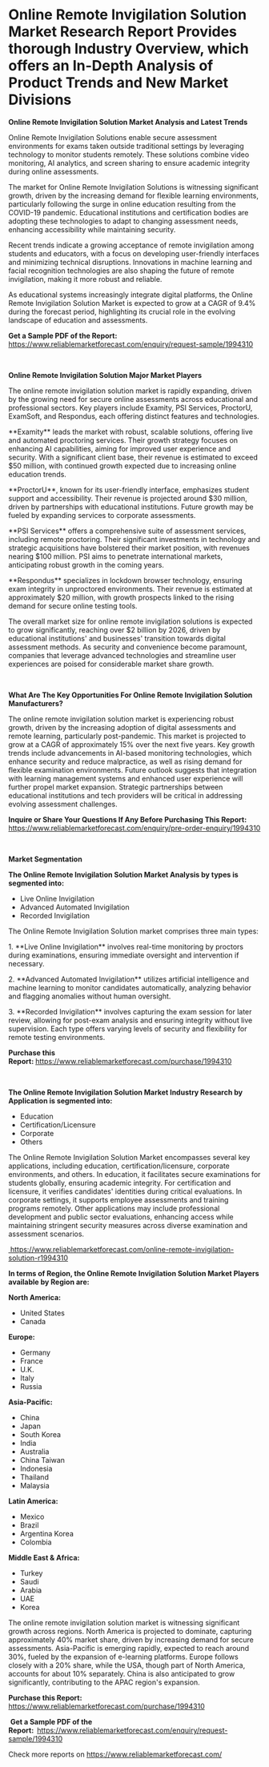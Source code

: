 <p><h1>Online Remote Invigilation Solution Market Research Report Provides thorough Industry Overview, which offers an In-Depth Analysis of Product Trends and New Market Divisions</h1></p><p><strong>Online Remote Invigilation Solution Market Analysis and Latest Trends</strong></p>
<p><p>Online Remote Invigilation Solutions enable secure assessment environments for exams taken outside traditional settings by leveraging technology to monitor students remotely. These solutions combine video monitoring, AI analytics, and screen sharing to ensure academic integrity during online assessments. </p><p>The market for Online Remote Invigilation Solutions is witnessing significant growth, driven by the increasing demand for flexible learning environments, particularly following the surge in online education resulting from the COVID-19 pandemic. Educational institutions and certification bodies are adopting these technologies to adapt to changing assessment needs, enhancing accessibility while maintaining security. </p><p>Recent trends indicate a growing acceptance of remote invigilation among students and educators, with a focus on developing user-friendly interfaces and minimizing technical disruptions. Innovations in machine learning and facial recognition technologies are also shaping the future of remote invigilation, making it more robust and reliable. </p><p>As educational systems increasingly integrate digital platforms, the Online Remote Invigilation Solution Market is expected to grow at a CAGR of 9.4% during the forecast period, highlighting its crucial role in the evolving landscape of education and assessments.</p></p>
<p><strong>Get a Sample PDF of the Report:&nbsp;</strong> <a href="https://www.reliablemarketforecast.com/enquiry/request-sample/1994310?utm_campaign=3050&utm_medium=2&utm_source=Github&utm_content=ia&utm_term=11032025&utm_id=online-remote-invigilation-solution">https://www.reliablemarketforecast.com/enquiry/request-sample/1994310</a></p>
<p>&nbsp;</p>
<p><strong>Online Remote Invigilation Solution Major Market Players</strong></p>
<p><p>The online remote invigilation solution market is rapidly expanding, driven by the growing need for secure online assessments across educational and professional sectors. Key players include Examity, PSI Services, ProctorU, ExamSoft, and Respondus, each offering distinct features and technologies.</p><p>**Examity** leads the market with robust, scalable solutions, offering live and automated proctoring services. Their growth strategy focuses on enhancing AI capabilities, aiming for improved user experience and security. With a significant client base, their revenue is estimated to exceed $50 million, with continued growth expected due to increasing online education trends.</p><p>**ProctorU**, known for its user-friendly interface, emphasizes student support and accessibility. Their revenue is projected around $30 million, driven by partnerships with educational institutions. Future growth may be fueled by expanding services to corporate assessments.</p><p>**PSI Services** offers a comprehensive suite of assessment services, including remote proctoring. Their significant investments in technology and strategic acquisitions have bolstered their market position, with revenues nearing $100 million. PSI aims to penetrate international markets, anticipating robust growth in the coming years.</p><p>**Respondus** specializes in lockdown browser technology, ensuring exam integrity in unproctored environments. Their revenue is estimated at approximately $20 million, with growth prospects linked to the rising demand for secure online testing tools.</p><p>The overall market size for online remote invigilation solutions is expected to grow significantly, reaching over $2 billion by 2026, driven by educational institutions' and businesses' transition towards digital assessment methods. As security and convenience become paramount, companies that leverage advanced technologies and streamline user experiences are poised for considerable market share growth.</p></p>
<p>&nbsp;</p>
<p><strong>What Are The Key Opportunities For Online Remote Invigilation Solution Manufacturers?</strong></p>
<p><p>The online remote invigilation solution market is experiencing robust growth, driven by the increasing adoption of digital assessments and remote learning, particularly post-pandemic. This market is projected to grow at a CAGR of approximately 15% over the next five years. Key growth trends include advancements in AI-based monitoring technologies, which enhance security and reduce malpractice, as well as rising demand for flexible examination environments. Future outlook suggests that integration with learning management systems and enhanced user experience will further propel market expansion. Strategic partnerships between educational institutions and tech providers will be critical in addressing evolving assessment challenges.</p></p>
<p><strong>Inquire or Share Your Questions If Any Before Purchasing This Report:</strong> <a href="https://www.reliablemarketforecast.com/enquiry/pre-order-enquiry/1994310?utm_campaign=3050&utm_medium=2&utm_source=Github&utm_content=ia&utm_term=11032025&utm_id=online-remote-invigilation-solution">https://www.reliablemarketforecast.com/enquiry/pre-order-enquiry/1994310</a></p>
<p>&nbsp;</p>
<p><strong>Market Segmentation</strong></p>
<p><strong>The Online Remote Invigilation Solution Market Analysis by types is segmented into:</strong></p>
<p><ul><li>Live Online Invigilation</li><li>Advanced Automated Invigilation</li><li>Recorded Invigilation</li></ul></p>
<p><p>The Online Remote Invigilation Solution market comprises three main types: </p><p>1. **Live Online Invigilation** involves real-time monitoring by proctors during examinations, ensuring immediate oversight and intervention if necessary.</p><p>   </p><p>2. **Advanced Automated Invigilation** utilizes artificial intelligence and machine learning to monitor candidates automatically, analyzing behavior and flagging anomalies without human oversight.</p><p>3. **Recorded Invigilation** involves capturing the exam session for later review, allowing for post-exam analysis and ensuring integrity without live supervision. Each type offers varying levels of security and flexibility for remote testing environments.</p></p>
<p><strong>Purchase this Report:&nbsp;</strong><a href="https://www.reliablemarketforecast.com/purchase/1994310?utm_campaign=3050&utm_medium=2&utm_source=Github&utm_content=ia&utm_term=11032025&utm_id=online-remote-invigilation-solution">https://www.reliablemarketforecast.com/purchase/1994310</a></p>
<p>&nbsp;</p>
<p><strong>The Online Remote Invigilation Solution Market Industry Research by Application is segmented into:</strong></p>
<p><ul><li>Education</li><li>Certification/Licensure</li><li>Corporate</li><li>Others</li></ul></p>
<p><p>The Online Remote Invigilation Solution Market encompasses several key applications, including education, certification/licensure, corporate environments, and others. In education, it facilitates secure examinations for students globally, ensuring academic integrity. For certification and licensure, it verifies candidates' identities during critical evaluations. In corporate settings, it supports employee assessments and training programs remotely. Other applications may include professional development and public sector evaluations, enhancing access while maintaining stringent security measures across diverse examination and assessment scenarios.</p></p>
<p><a href="https://www.reliablemarketforecast.com/online-remote-invigilation-solution-r1994310?utm_campaign=3050&utm_medium=2&utm_source=Github&utm_content=ia&utm_term=11032025&utm_id=online-remote-invigilation-solution">&nbsp;https://www.reliablemarketforecast.com/online-remote-invigilation-solution-r1994310</a></p>
<p><strong>In terms of Region, the Online Remote Invigilation Solution Market Players available by Region are:</strong></p>
<p>
    <p> <strong> North America: </strong>
        <ul>
            <li>United States</li>
            <li>Canada</li>
        </ul>
        </p> 
    <p> <strong> Europe: </strong>
        <ul>
            <li>Germany</li>
            <li>France</li>
            <li>U.K.</li>
            <li>Italy</li>
            <li>Russia</li>
        </ul>
        </p> 
    <p> <strong> Asia-Pacific: </strong>
        <ul>
            <li>China</li>
            <li>Japan</li>
            <li>South Korea</li>
            <li>India</li>
            <li>Australia</li>
            <li>China Taiwan</li>
            <li>Indonesia</li>
            <li>Thailand</li>
            <li>Malaysia</li>
        </ul>
        </p> 
    <p> <strong> Latin America: </strong>
        <ul>
            <li>Mexico</li>
            <li>Brazil</li>
            <li>Argentina Korea</li>
            <li>Colombia</li>
        </ul>
        </p> 
    <p> <strong> Middle East & Africa: </strong>
        <ul>
            <li>Turkey</li>
            <li>Saudi</li>
            <li>Arabia</li>
            <li>UAE</li>
            <li>Korea</li>
        </ul>
    </p>
    </p>
<p><p>The online remote invigilation solution market is witnessing significant growth across regions. North America is projected to dominate, capturing approximately 40% market share, driven by increasing demand for secure assessments. Asia-Pacific is emerging rapidly, expected to reach around 30%, fueled by the expansion of e-learning platforms. Europe follows closely with a 20% share, while the USA, though part of North America, accounts for about 10% separately. China is also anticipated to grow significantly, contributing to the APAC region's expansion.</p></p>
<p><strong>Purchase this Report: </strong><a href="https://www.reliablemarketforecast.com/purchase/1994310?utm_campaign=3050&utm_medium=2&utm_source=Github&utm_content=ia&utm_term=11032025&utm_id=online-remote-invigilation-solution">https://www.reliablemarketforecast.com/purchase/1994310</a></p>
<p>&nbsp;<strong>Get a Sample PDF of the Report:&nbsp;&nbsp;</strong><a href="https://www.reliablemarketforecast.com/enquiry/request-sample/1994310?utm_campaign=3050&utm_medium=2&utm_source=Github&utm_content=ia&utm_term=11032025&utm_id=online-remote-invigilation-solution">https://www.reliablemarketforecast.com/enquiry/request-sample/1994310</a></p>
<p><strong></strong></p>
<p>Check more reports on <a href="https://www.reliablemarketforecast.com/?utm_campaign=3050&utm_medium=2&utm_source=Github&utm_content=ia&utm_term=11032025&utm_id=online-remote-invigilation-solution">https://www.reliablemarketforecast.com/</a></p>